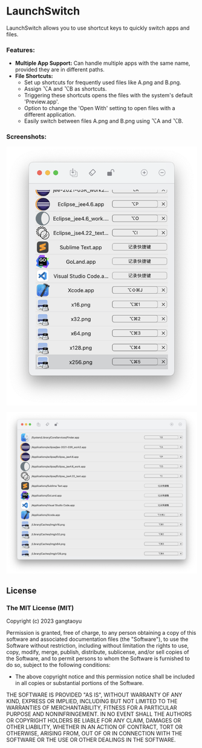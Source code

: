 # LaunchSwitch

LaunchSwitch allows you to use shortcut keys to quickly switch apps and files.

### Features:
- **Multiple App Support:** Can handle multiple apps with the same name, provided they are in different paths.
- **File Shortcuts:** 
  - Set up shortcuts for frequently used files like A.png and B.png. 
  - Assign ⌥A and ⌥B as shortcuts.
  - Triggering these shortcuts opens the files with the system's default 'Preview.app'.
  - Option to change the 'Open With' setting to open files with a different application.
  - Easily switch between files A.png and B.png using ⌥A and ⌥B.

### Screenshots:
![Main Window](./img/mainWindow.png)<style> img[src*='/img/mainWindow.png'] { width: 350px; height: 500px; } </style>

![Main Window - Large](./img/mainWindowLarge.png)<style> img[src*='/img/mainWindowLarge.png'] { width: 700px; height: 500px; } </style>

## License
### The MIT License (MIT)

Copyright (c) 2023 gangtaoyu

Permission is granted, free of charge, to any person obtaining a copy of this software and associated documentation files (the "Software"), to use the Software without restriction, including without limitation the rights to use, copy, modify, merge, publish, distribute, sublicense, and/or sell copies of the Software, and to permit persons to whom the Software is furnished to do so, subject to the following conditions:

- The above copyright notice and this permission notice shall be included in all copies or substantial portions of the Software.

THE SOFTWARE IS PROVIDED "AS IS", WITHOUT WARRANTY OF ANY KIND, EXPRESS OR IMPLIED, INCLUDING BUT NOT LIMITED TO THE WARRANTIES OF MERCHANTABILITY, FITNESS FOR A PARTICULAR PURPOSE AND NONINFRINGEMENT. IN NO EVENT SHALL THE AUTHORS OR COPYRIGHT HOLDERS BE LIABLE FOR ANY CLAIM, DAMAGES OR OTHER LIABILITY, WHETHER IN AN ACTION OF CONTRACT, TORT OR OTHERWISE, ARISING FROM, OUT OF OR IN CONNECTION WITH THE SOFTWARE OR THE USE OR OTHER DEALINGS IN THE SOFTWARE.
